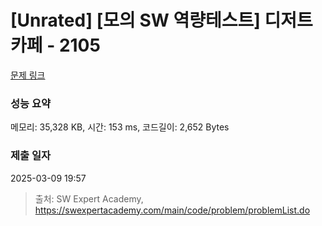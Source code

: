 # [Unrated] [모의 SW 역량테스트] 디저트 카페 - 2105 

[문제 링크](https://swexpertacademy.com/main/code/problem/problemDetail.do?contestProbId=AV5VwAr6APYDFAWu) 

### 성능 요약

메모리: 35,328 KB, 시간: 153 ms, 코드길이: 2,652 Bytes

### 제출 일자

2025-03-09 19:57



> 출처: SW Expert Academy, https://swexpertacademy.com/main/code/problem/problemList.do